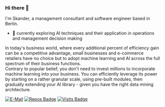 ### Hi there 👋

<!--
**skacem/skacem** is a ✨ _special_ ✨ repository because its `README.md` (this file) appears on your GitHub profile.

Here are some ideas to get you started:

- 🔭 I’m currently working on ...
- 🌱 I’m currently learning ...
- 👯 I’m looking to collaborate on ...
- 🤔 I’m looking for help with ...
- 💬 Ask me about ...
- 📫 How to reach me: ...
- 😄 Pronouns: ...
- ⚡ Fun fact: ...
- 📝 [Resume](https://drive.google.com/file/d/186ledj5PMY2damRWGpOrxYQZ2xSKjKD_/view)
- 💬 Ask me about anything, I am happy to help
- 📫 How to reach me: [@skanderkacem](https://twitter.com/skanderkacem)
-->
I'm Skander, a management consultant and software engineer based in Berlin.
- 🔭  currently exploring AI techniques and their application in operations and management decision making

In today's business world, where every additional percent of efficiency gain can be a competitive advantage, small businesses and e-commerce retailers have no choice but to adopt machine learning and AI across the full spectrum of their business functions.  
Contrary to popular belief, you don't need to invest millions to incorporate machine learning into your business. You can efficiently leverage its power  by starting on a rather granular scale, using pre-built modules, then gradually extending your AI library - given you have the right data mining architecture.



<!--
beyond large enterprises to include smaller businesses and retailers.  
In today's business world, where every additional percent of efficiency gain can be a competitive advantage, small businesses and retailers have no choice but to adopt machine learning and AI across the full spectrum of their business functions, including inventory management, product development, operations, sales, customer service and marketing, in order to avoid being outpaced by their digital competitors. 
Contrary to popular belief, you don't need millions of investment to start incorporating machine learning and AI into your business. You can efficiently leverage the power of AI if you start on a smaller scale and rely on Python pre-built modules - given you have enough structured data.  
As W. Edwards Deming said, “Without data, you’re just another person with an opinion.”
 - Synthetic data generation, agent-based simulators, forecasting, and asset management using machine learning; with
 - Quantitative funds, multinational investment banks, financial market authorities, the office of national statistics, and other british government departments.
-->

<!--- - 👁️ Advisor at ... --->


[![E-Mail](https://img.shields.io/badge/email-reveal-2a8?style=flat-square&logo=gmail&logoColor=white)](https://mailhide.io/e/0TKcFId3)
[![Repos Badge](https://badges.pufler.dev/repos/skacem)](https://badges.pufler.dev/repos/skacem)
[![Visits Badge](https://badges.pufler.dev/visits/skacem/skacem)](https://badges.pufler.dev)

                            
